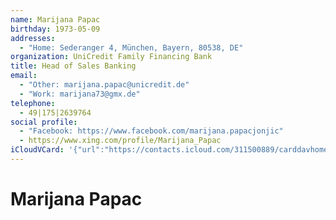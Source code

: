 ```yaml
---
name: Marijana Papac
birthday: 1973-05-09
addresses:
  - "Home: Sederanger 4, München, Bayern, 80538, DE"
organization: UniCredit Family Financing Bank
title: Head of Sales Banking
email:
  - "Other: marijana.papac@unicredit.de"
  - "Work: marijana73@gmx.de"
telephone:
  - 49|175|2639764
social profile:
  - "Facebook: https://www.facebook.com/marijana.papacjonjic"
  - https://www.xing.com/profile/Marijana_Papac
iCloudVCard: '{"url":"https://contacts.icloud.com/311500889/carddavhome/card/OGVhZGZhMGUtZDcwMC00MmE4LWEyMzEtY2FmZGI3NWE4MmMw.vcf","etag":"\"kmfhdpiw\"","data":"BEGIN:VCARD\r\nVERSION:3.0\r\nFN:\r\nN:Papac;Marijana;;;\r\nUID:8eadfa0e-d700-42a8-a231-cafdb75a82c0\r\nBDAY;VALUE=date:1973-05-09\r\nADR;TYPE=HOME:;;Sederanger 4;München;Bayern;80538;DE;\r\nWP1.X-ABLABEL:Work\r\nWP2.X-ABLABEL:Work\r\nWP3.X-ABLABEL:Work\r\nWP4.X-ABLABEL:Work\r\nitem0.X-ABLABEL:xing\r\nPRODID:ez-vcard 0.9.13-fc\r\nREV:2025-04-03T22:12:31Z\r\nORG:UniCredit Family Financing Bank;\r\nTITLE:Head of Sales Banking\r\nEMAIL;TYPE=OTHER:marijana.papac@unicredit.de\r\nEMAIL;TYPE=WORK:marijana73@gmx.de\r\nPHOTO;VALUE=uri:https://gateway.icloud.com/contacts/311500889/ck/card/31f61\r\n 4e88e7cb514840e89b98a4393b4\r\nTEL:49|175|2639764\r\nX-SOCIALPROFILE;TYPE=facebook;X-USER=marijana.papacjonjic;X-USERID=10000014\r\n 1663115;X-DISPLAYNAME=Marijana Papac-Jonjic:https://www.facebook.com/marija\r\n na.papacjonjic\r\nitem0.X-SOCIALPROFILE;X-USER=Marijana_Papac:https://www.xing.com/profile/Ma\r\n rijana_Papac\r\nEND:VCARD"}'
---
```

# Marijana Papac